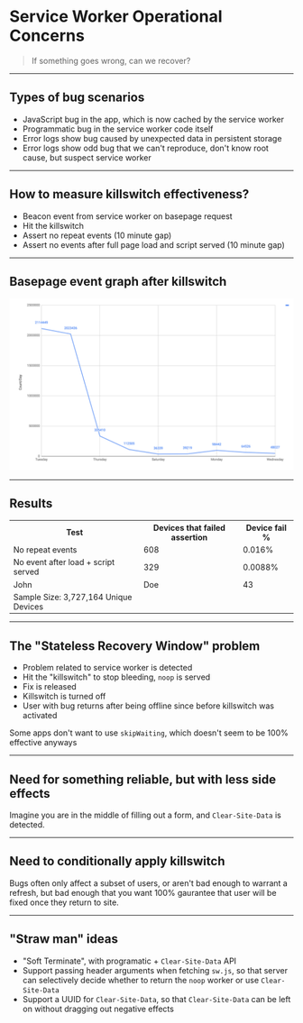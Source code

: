 # Service Worker Operational Concerns

> If something goes wrong, can we recover?

---

## Types of bug scenarios

* JavaScript bug in the app, which is now cached by the service worker
* Programmatic bug in the service worker code itself
* Error logs show bug caused by unexpected data in persistent storage
* Error logs show odd bug that we can't reproduce, don't know root cause, but suspect service worker

---

## How to measure killswitch effectiveness?

* Beacon event from service worker on basepage request
* Hit the killswitch
* Assert no repeat events (10 minute gap)
* Assert no events after full page load and script served (10 minute gap)

---

## Basepage event graph after killswitch

![swsse graph](https://raw.githubusercontent.com/asakusuma/sw-operational-concerns/master/images/swsse-graph.png "SWSSE Graph")

---

## Results

<table>
  <tr>
    <th>Test</th>
    <th>Devices that failed assertion</th>
    <th>Device fail %</th>
  </tr>
  <tr>
    <td>No repeat events</td>
    <td>608</td>
    <td>0.016%</td>
  </tr>
  <tr class="fragment">
    <td>No event after load + script served</td>
    <td>329</td>
    <td>0.0088%</td>
  </tr>
  <tr class="fragment">
    <td>John</td>
    <td>Doe</td>
    <td>43</td>
  </tr>
  <tr>
    <td>Sample Size: 3,727,164 Unique Devices</td>
  </tr>
</table>

---

## The "Stateless Recovery Window" problem

* Problem related to service worker is detected
* Hit the "killswitch" to stop bleeding, `noop` is served
* Fix is released
* Killswitch is turned off
* User with bug returns after being offline since before killswitch was activated

Some apps don't want to use `skipWaiting`, which doesn't seem to be 100% effective anyways

---

## Need for something reliable, but with less side effects
Imagine you are in the middle of filling out a form, and `Clear-Site-Data` is detected.

---

## Need to conditionally apply killswitch

Bugs often only affect a subset of users, or aren't bad enough to warrant a refresh, but bad enough that you want 100% gaurantee that user will be fixed once they return to site.

---

## "Straw man" ideas

* "Soft Terminate", with programatic + `Clear-Site-Data` API
* Support passing header arguments when fetching `sw.js`, so that server can selectively decide whether to return the `noop` worker or use `Clear-Site-Data`
* Support a UUID for `Clear-Site-Data`, so that `Clear-Site-Data` can be left on without dragging out negative effects